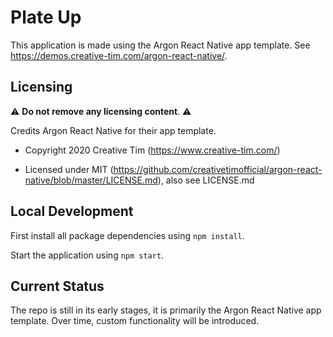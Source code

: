 # Plate Up

This application is made using the Argon React Native app template. See https://demos.creative-tim.com/argon-react-native/.

## Licensing

⚠️ **Do not remove any licensing content**. ⚠️

Credits Argon React Native for their app template.

- Copyright 2020 Creative Tim (https://www.creative-tim.com/)

- Licensed under MIT (https://github.com/creativetimofficial/argon-react-native/blob/master/LICENSE.md), also see LICENSE.md

## Local Development

First install all package dependencies using `npm install`.

Start the application using `npm start`.

## Current Status

The repo is still in its early stages, it is primarily the Argon React Native app template. Over time, custom functionality will be introduced.
